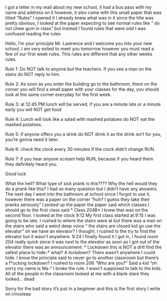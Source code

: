I got a letter in my mail about my new school, it had a bus pass with my name and address on it however, it also came with this small paper that was titled “Rules” I opened it I already knew what was in it since the title was pretty obvious, I looked at the paper expecting to see normal rules like “ do not chew gum in class” but instead I found rules that were *odd* I was confused reading the rules 

Hello, I’m your principle Mr. Lawrence and I welcome you into your new school, I am very exited to meet you tomorrow however you must read a few of our first week rules. This rules are different that any other weeks rules. 

Rule 1: Do NOT talk to anyone but the teachers. If you see a man on the stairs do NOT reply to him.

Rule 2: As soon as you enter the building go to the bathroom, there on the corner you will find a small paper with your classes for the day, you should look at the same corner everyday for the first week.

Rule 3: at 12:45 PM lunch will be served, if you are a minute late or a minute early you will NOT get food

Rule 4: Lunch will look like a salad with mashed potatoes do NOT eat the mashed potatoes.

Rule 5: if anyone offers you a drink do NOT drink it as the drink isn’t for you, you’re gonna need it later.

Rule 6: check the clock every 30 minutes if the clock didn’t change RUN.

Rule 7: if you hear anyone scream help RUN, because if you heard them they definitely heard you.

Good luck 

What the hell? What type of sick prank is this???? Why the hell would they do a prank like this? I had so many question but I didn’t have any answers. The next day I went into the bathroom at school since I forgot to use it, however there was a paper on the corner “huh? I guess they take their pranks seriously” I picked up the paper the paper said which classes I should go to the first class said * Class 204B* I knew that was on the second floor. I looked at the clock 9:12
My first class started at 9:15 I was going to be late. I rushed to where the stairs were at but there was a man on the stairs who said a weird deep voice “ the stairs are closed kid go use the elevator” oh we have an elevator? I thought. I rushed to the try to find the elevator but it wasn’t anywhere. 9:24 I finally found it I got in, I found room 204 really quick since it was next to the elevator as soon as I got out of the elevator there was an announcement: * Lockdown this is NOT a drill find the safest place to hide-* what? A lockdown? There wasn’t anywhere I could hide. I know the principle said to never go to another classroom but there’s a f*ucking lockdown? I rushed to room 206 “Who are you?” Said a kid “oh sorry my name is Ma-“ I broke the rule. I wasn’t supposed to talk to the kids. All of the people in the classroom looked at me with a blank stare they looked… dead




Sorry for the bad story it’s just in a beginner and this is the first story I write on r/nosleep